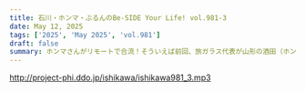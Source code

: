 ```yaml
---
title: 石川・ホンマ・ぶるんのBe-SIDE Your Life! vol.981-3
date: May 12, 2025
tags: ['2025', 'May 2025', 'vol.981']
draft: false
summary: ホンマさんがリモートで合流！そういえば前回、旅ガラス代表が山形の酒田（ホンマさんの地元）へ行ったと話していましたね。酒田、鶴岡って実際、どんな町なのでしょうね...参考リンク：「山形・酒田の傘福（つるし飾り）」→ https://sakata-kankou.com/spot/30095
---
```


http://project-phi.ddo.jp/ishikawa/ishikawa981_3.mp3